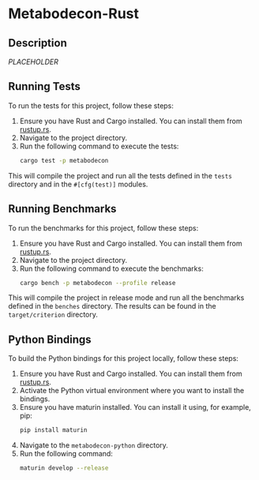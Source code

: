 # Metabodecon-Rust

## Description
*PLACEHOLDER*

## Running Tests

To run the tests for this project, follow these steps:

1. Ensure you have Rust and Cargo installed. You can install them from [rustup.rs](https://rustup.rs/).
2. Navigate to the project directory.
3. Run the following command to execute the tests:
   ```sh
   cargo test -p metabodecon
   ```

This will compile the project and run all the tests defined in the `tests` directory and in the `#[cfg(test)]` modules.

## Running Benchmarks

To run the benchmarks for this project, follow these steps:

1. Ensure you have Rust and Cargo installed. You can install them from [rustup.rs](https://rustup.rs/).
2. Navigate to the project directory.
3. Run the following command to execute the benchmarks:
   ```sh
   cargo bench -p metabodecon --profile release
   ```

This will compile the project in release mode and run all the benchmarks defined in the `benches` directory.
The results can be found in the `target/criterion` directory.

## Python Bindings

To build the Python bindings for this project locally, follow these steps:

1. Ensure you have Rust and Cargo installed. You can install them from [rustup.rs](https://rustup.rs/).
2. Activate the Python virtual environment where you want to install the bindings.
3. Ensure you have maturin installed. You can install it using, for example, pip:
    ```sh
    pip install maturin
    ```
4. Navigate to the `metabodecon-python` directory.
5. Run the following command:
   ```sh
   maturin develop --release
   ```
